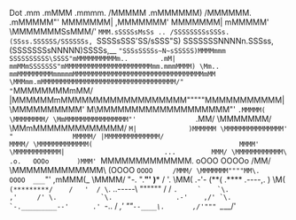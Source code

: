Dot
                         .mm
                      .mMMM       .mmmm.
                     /MMMMM    .mMMMMMM)
                    /MMMMMM.  .mMMMMM"'
                    MMMMMMM| ,MMMMMMM'
                    MMMMMMM| mMMMMM'
                    \MMMMMMMSsMMM/'
                    `MMM.sSSSSsMsSs
                   .. /SSSSSSSSsSSSs.
                  (SSss.SSSSSS/SSSSSSs,
                   `SSSSsSSS'SS/sSSS"S)
                    SSSSSSSNNNNn.SSSss,
                   (SSSSSSSsNNNNN)SSSSs,__
                   `"SSSsSSSSs~N~sSSSSS)MMMMmmm
                      SSSSSSSSSS\SSSS"mMMMMMMMMMMm..        .mM|
                  mmMMmSSSSSSS"mMMMMMMMMMMMMMMMMMMMMMMmm.mmmMMMM)
\Mm..        mmMMMMMMMMMmmmmmMMMMMMMMMMMMMMMMMMMMMMMMMMMMMMMMMmMM
 \MMMmm.mMMMMMMMMMMMMMMMMMMMMMMMMMMMMMMMMMM/"      "`MMMMMMMMmMM/
 |MMMMMMmMMMMMMMMMMMMMMMMMM"""""MMMMMMMMMMM|         \MMMMMMMMMM'
  M\MMMMMMMMMMMMMMMMMMM"'          `.MMMMM(           \MMMMMMMM/
  \MmMMMMMMMMMMMMMMMM"'               `.MM/            \MMMMMMM/
   \MMmMMMMMMMMMMMMM/                   `M|             )MMMMMM
    \MMMMMMMMMMMMMMM'                    "               MMMMM/
    |MMMMMMMMMMMMMM/                                     MMMM/
     \MMMMMMMMMMMMM(                                     MMMM'
      \MMMMMMMMMMMM|                         ...         MMM/
       \MMMMMMMMMMMM\                  .o.   OOOo       )MMM'
       `MMMMMMMMMMMMM.                oOOO   OOOOo      /MM/
        \MMMMMMMMMMMMM\              (OOOO   `OOOO     /MMM/
         \MMMMMMM""""MM\.             OOOO  ___`"'    ,mMMM(_
          \MMMM/       "-.             ".**"'  )***   /      '.
           \MM(                   .-'- (**(   .**** .----,.   )
            \M(                   `    (*********/    /   '  /
             \`.       ..-----\          """"""      /      /
              ``.     `    `\.                     ,'     /'
                \.           `\.                .-'    ,/'
                  `\.           `-._________--'      .'
                     ``-..                     /  _,'
                          ""`--____\.       ,/'"""
                                    `\____/'